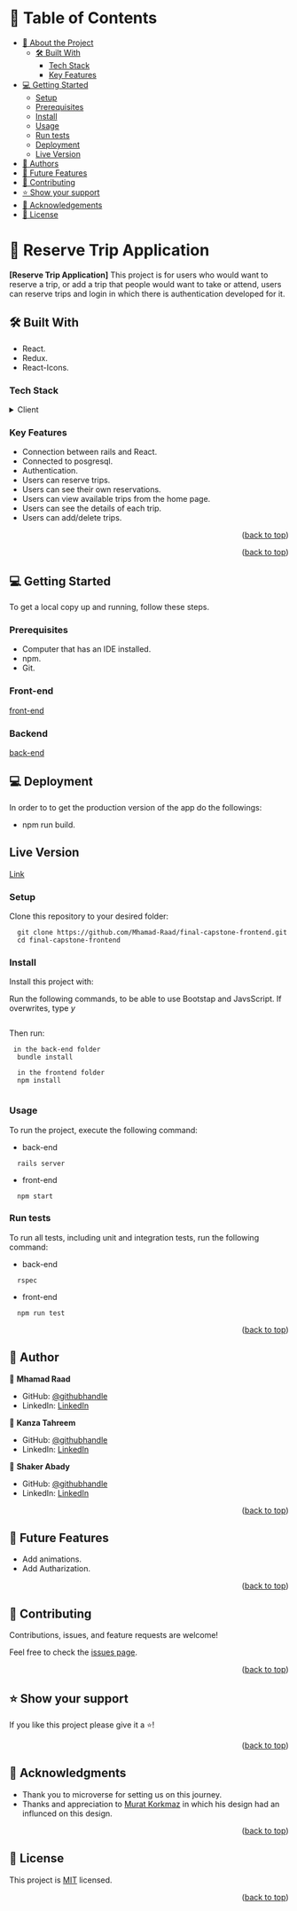 <a name="readme-top"></a>

<!-- TABLE OF CONTENTS -->

# 📗 Table of Contents

- [📖 About the Project](#about-project)
  - [🛠 Built With](#built-with)
    - [Tech Stack](#tech-stack)
    - [Key Features](#key-features)
- [💻 Getting Started](#getting-started)
  - [Setup](#setup)
  - [Prerequisites](#prerequisites)
  - [Install](#install)
  - [Usage](#usage)
  - [Run tests](#run-tests)
  - [Deployment](#triangular_flag_on_post-deployment)
  - [Live Version](#Live)
- [👥 Authors](#authors)
- [🔭 Future Features](#future-features)
- [🤝 Contributing](#contributing)
- [⭐️ Show your support](#support)
- [🙏 Acknowledgements](#acknowledgements)
- [📝 License](#license)

<!-- PROJECT DESCRIPTION -->

# 📖 Reserve Trip Application <a name="about-project"></a>

**[Reserve Trip Application]** This project is for users who would want to reserve a trip, or add a trip that people would want to take or attend, users can 
reserve trips and login in which there is authentication developed for it.
## 🛠 Built With <a name="built-with"></a>

- React.
- Redux.
- React-Icons.

### Tech Stack <a name="tech-stack"></a>

<details>
  <summary>Client</summary>
  <ul>
    <li><a href="https://reactjs.org/">React</a> </li>
  </ul>
</details>
<!-- Features -->

### Key Features <a name="key-features"></a>

- Connection between rails and React.
- Connected to posgresql.
- Authentication.
- Users can reserve trips.
- Users can see their own reservations.
- Users can view available trips from the home page.
- Users can see the details of each trip.
- Users can add/delete trips.

<p align="right">(<a href="#readme-top">back to top</a>)</p>

<p align="right">(<a href="#readme-top">back to top</a>)</p>

<!-- GETTING STARTED -->

## 💻 Getting Started <a name="getting-started"></a>

To get a local copy up and running, follow these steps.

### Prerequisites

- Computer that has an IDE installed.
- npm.
- Git.

### Front-end
[front-end](https://github.com/Mhamad-Raad/final-capstone-frontend)


### Backend
[back-end](https://github.com/Mhamad-Raad/final-capstone-backend)


## 💻 Deployment <a name="triangular_flag_on_post-deployment"></a>
In order to to get the production version of the app do the followings:
- npm run build.


## Live Version <a name="Live"></a>
[Link](https://remarkable-buttercream-3be0d2.netlify.app/)

### Setup

Clone this repository to your desired folder:

```
  git clone https://github.com/Mhamad-Raad/final-capstone-frontend.git
  cd final-capstone-frontend
```

### Install

Install this project with:

Run the following commands, to be able to use Bootstap and JavsScript. If overwrites, type _y_

```
```

Then run:

```
 in the back-end folder
  bundle install

  in the frontend folder
  npm install
 
```

### Usage

To run the project, execute the following command:

- back-end
```
  rails server
```

- front-end
```
  npm start
```
### Run tests

To run all tests, including unit and integration tests, run the following command:

- back-end

```
  rspec
```

- front-end
```
  npm run test
```

<p align="right">(<a href="#readme-top">back to top</a>)</p>

<!-- AUTHORS -->

## 👥 Author <a name="authors"></a>

👤 **Mhamad Raad**

- GitHub: [@githubhandle](https://github.com/Mhamad-Raad)
- LinkedIn: [LinkedIn](https://www.linkedin.com/in/mhamad-raad)

👤 **Kanza Tahreem**
- GitHub: [@githubhandle](https://github.com/KanzaTahreem)
- LinkedIn: [LinkedIn](https://www.linkedin.com/in/kanza-tahreem/)

👤 **Shaker Abady**
- GitHub: [@githubhandle](https://github.com/shakerAbuDrais)
- LinkedIn: [LinkedIn](https://www.linkedin.com/in/shaker-abady/)


<p align="right">(<a href="#readme-top">back to top</a>)</p>

<!-- FUTURE FEATURES -->

## 🔭 Future Features <a name="future-features"></a>

- Add animations.
- Add Autharization.

<p align="right">(<a href="#readme-top">back to top</a>)</p>

## 

<!-- CONTRIBUTING -->

## 🤝 Contributing <a name="contributing"></a>

Contributions, issues, and feature requests are welcome!

Feel free to check the [issues page](https://github.com/Mhamad-Raad/final-capstone-frontend/issues).

<p align="right">(<a href="#readme-top">back to top</a>)</p>

<!-- SUPPORT -->

## ⭐️ Show your support <a name="support"></a>

If you like this project please give it a ⭐️!

<p align="right">(<a href="#readme-top">back to top</a>)</p>

<!-- ACKNOWLEDGEMENTS -->

## 🙏 Acknowledgments <a name="acknowledgements"></a>

- Thank you to microverse for setting us on this journey.
- Thanks and appreciation to [Murat Korkmaz](https://www.behance.net/gallery/26425031/Vespa-Responsive-Redesign) in which his design had an influnced on this design.

<p align="right">(<a href="#readme-top">back to top</a>)</p>

<!-- LICENSE -->

## 📝 License <a name="license"></a>

This project is [MIT](./LICENSE) licensed.

<p align="right">(<a href="#readme-top">back to top</a>)</p>